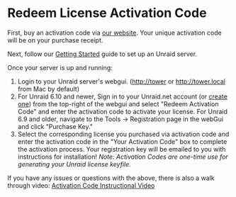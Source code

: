 # Redeem License Activation Code

First, buy an activation code via [our website](https://unraid.net/pricing). Your unique activation code will be on your purchase receipt.

Next, follow our [Getting Started](../manual/getting-started.md) guide to set up an Unraid server.

Once your server is up and running:

1. Login to your Unraid server's webgui. (<http://tower> or
   <http://tower.local> from Mac by default)
2. For Unraid 6.10 and newer, Sign in to your Unraid.net account (or
   [create one](https://account.unraid.net/)) from the
   top-right of the webgui and select "Redeem Activation Code" and enter the activation code to
   activate your license. For Unraid 6.9 and older, navigate to the
   Tools -\> Registration page in the webGui and click "Purchase Key."
3. Select the corresponding license you purchased via activation code
   and enter the activation code in the "Your Activation Code" box to
   complete the activation process. Your registration key will be
   emailed to you with instructions for installation! _Note: Activation
   Codes are one-time use for generating your Unraid license keyfile._

If you have any issues or questions with the above, there is also a walk
through video: [Activation Code Instructional
Video](https://www.loom.com/share/3ceb40440240474aaa80a0b7e3e69cb2)
